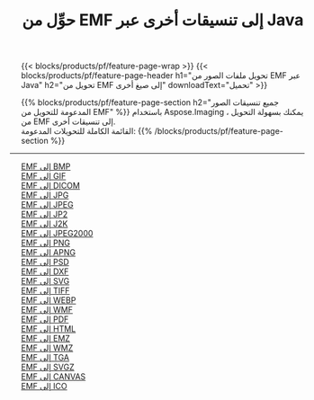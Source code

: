 ﻿---
title: حوِّل من EMF إلى تنسيقات أخرى عبر Java 
weight: 3920
url: /ar/java/conversion/from/emf 
lang: ar
langdirlevel: 2
locales: zh-hans,ja,it,ru,de,es,fr,nl,id,lt,pl,pt,vi,tr,ko,zh-hant,ar,hi,th,sv,cs,uk,he
description: باستخدام Aspose.Imaging ، يمكنك بسهولة التحويل من EMF إلى تنسيقات أخرى
---

{{< blocks/products/pf/feature-page-wrap >}}
{{< blocks/products/pf/feature-page-header h1="تحويل ملفات الصور من EMF عبر Java" h2="تحويل من EMF إلى صيغ أخرى" downloadText="تحميل" >}}


{{% blocks/products/pf/feature-page-section  h2="جميع تنسيقات الصور المدعومة للتحويل من EMF" %}}
باستخدام Aspose.Imaging ، يمكنك بسهولة التحويل من EMF إلى تنسيقات أخرى.
<br/>
القائمة الكاملة للتحويلات المدعومة:
{{% /blocks/products/pf/feature-page-section %}}
<div class="container-fluid productfamilypage bg-gray">
    <div class="convertypes bg-gray agp-content section">
        <div class="container">
		<hr style="margin-left:-20px;"/>
		<div class="row other-converters">
		    <div class='col-md-2 other-converter remove-lp remove-rp'><a href="/imaging/ar/java/conversion/emf-to-bmp" >EMF إلى BMP</a></div><div class='col-md-2 other-converter remove-lp remove-rp'><a href="/imaging/ar/java/conversion/emf-to-gif" >EMF إلى GIF</a></div><div class='col-md-2 other-converter remove-lp remove-rp'><a href="/imaging/ar/java/conversion/emf-to-dicom" >EMF إلى DICOM</a></div><div class='col-md-2 other-converter remove-lp remove-rp'><a href="/imaging/ar/java/conversion/emf-to-jpg" >EMF إلى JPG</a></div><div class='col-md-2 other-converter remove-lp remove-rp'><a href="/imaging/ar/java/conversion/emf-to-jpeg" >EMF إلى JPEG</a></div><div class='col-md-2 other-converter remove-lp remove-rp'><a href="/imaging/ar/java/conversion/emf-to-jp2" >EMF إلى JP2</a></div><div class='col-md-2 other-converter remove-lp remove-rp'><a href="/imaging/ar/java/conversion/emf-to-j2k" >EMF إلى J2K</a></div><div class='col-md-2 other-converter remove-lp remove-rp'><a href="/imaging/ar/java/conversion/emf-to-jpeg2000" >EMF إلى JPEG2000</a></div><div class='col-md-2 other-converter remove-lp remove-rp'><a href="/imaging/ar/java/conversion/emf-to-png" >EMF إلى PNG</a></div><div class='col-md-2 other-converter remove-lp remove-rp'><a href="/imaging/ar/java/conversion/emf-to-apng" >EMF إلى APNG</a></div><div class='col-md-2 other-converter remove-lp remove-rp'><a href="/imaging/ar/java/conversion/emf-to-psd" >EMF إلى PSD</a></div><div class='col-md-2 other-converter remove-lp remove-rp'><a href="/imaging/ar/java/conversion/emf-to-dxf" >EMF إلى DXF</a></div><div class='col-md-2 other-converter remove-lp remove-rp'><a href="/imaging/ar/java/conversion/emf-to-svg" >EMF إلى SVG</a></div><div class='col-md-2 other-converter remove-lp remove-rp'><a href="/imaging/ar/java/conversion/emf-to-tiff" >EMF إلى TIFF</a></div><div class='col-md-2 other-converter remove-lp remove-rp'><a href="/imaging/ar/java/conversion/emf-to-webp" >EMF إلى WEBP</a></div><div class='col-md-2 other-converter remove-lp remove-rp'><a href="/imaging/ar/java/conversion/emf-to-wmf" >EMF إلى WMF</a></div><div class='col-md-2 other-converter remove-lp remove-rp'><a href="/imaging/ar/java/conversion/emf-to-pdf" >EMF إلى PDF</a></div><div class='col-md-2 other-converter remove-lp remove-rp'><a href="/imaging/ar/java/conversion/emf-to-html" >EMF إلى HTML</a></div><div class='col-md-2 other-converter remove-lp remove-rp'><a href="/imaging/ar/java/conversion/emf-to-emz" >EMF إلى EMZ</a></div><div class='col-md-2 other-converter remove-lp remove-rp'><a href="/imaging/ar/java/conversion/emf-to-wmz" >EMF إلى WMZ</a></div><div class='col-md-2 other-converter remove-lp remove-rp'><a href="/imaging/ar/java/conversion/emf-to-tga" >EMF إلى TGA</a></div><div class='col-md-2 other-converter remove-lp remove-rp'><a href="/imaging/ar/java/conversion/emf-to-svgz" >EMF إلى SVGZ</a></div><div class='col-md-2 other-converter remove-lp remove-rp'><a href="/imaging/ar/java/conversion/emf-to-canvas" >EMF إلى CANVAS</a></div><div class='col-md-2 other-converter remove-lp remove-rp'><a href="/imaging/ar/java/conversion/emf-to-ico" >EMF إلى ICO</a></div>
                </div>
        </div>
    </div>
</div>
<br/>

